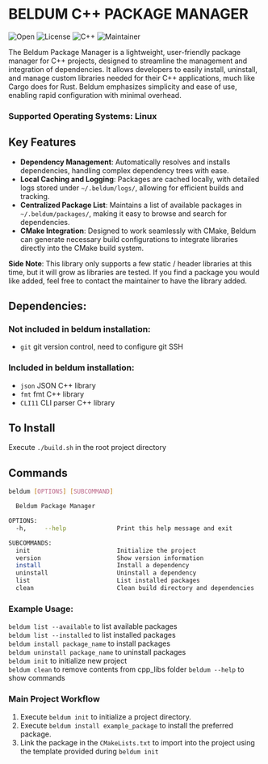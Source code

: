 # BELDUM C++ PACKAGE MANAGER

![Open](https://img.shields.io/badge/Open-Source-89E051?style=flat) 
![License](https://img.shields.io/badge/License-Nord_Tech_Systems-C23656?style=flat) 
![C++](https://img.shields.io/badge/C++-Package_Manager-F34B7D?style=flat) 
![Maintainer](https://img.shields.io/badge/Maintainer-VikingOfValhalla-124ED8?style=flat)
  
The Beldum Package Manager is a lightweight, user-friendly package manager for C++ projects, designed to streamline the management and integration of dependencies. It allows developers to easily install, uninstall, and manage custom libraries needed for their C++ applications, much like Cargo does for Rust. Beldum emphasizes simplicity and ease of use, enabling rapid configuration with minimal overhead.

### **Supported Operating Systems**: Linux

## Key Features
- **Dependency Management**: Automatically resolves and installs dependencies, handling complex dependency trees with ease.
- **Local Caching and Logging**: Packages are cached locally, with detailed logs stored under `~/.beldum/logs/`, allowing for efficient builds and tracking.
- **Centralized Package List**: Maintains a list of available packages in `~/.beldum/packages/`, making it easy to browse and search for dependencies.
- **CMake Integration**: Designed to work seamlessly with CMake, Beldum can generate necessary build configurations to integrate libraries directly into the CMake build system.

**Side Note**: This library only supports a few static / header libraries at this time, but it will grow as libraries are tested. If you find a package you would like added, feel free to contact the maintainer to have the library added.

## Dependencies:

### Not included in beldum installation:
-   `git` git version control, need to configure git SSH

### Included in beldum installation:
-   `json` JSON C++ library
-   `fmt` fmt C++ library
-   `CLI11` CLI parser C++ library

## To Install

Execute `./build.sh` in the root project directory

## Commands

```bash
beldum [OPTIONS] [SUBCOMMAND]

  Beldum Package Manager

OPTIONS:
  -h,     --help              Print this help message and exit

SUBCOMMANDS:
  init                        Initialize the project
  version                     Show version information
  install                     Install a dependency
  uninstall                   Uninstall a dependency
  list                        List installed packages
  clean                       Clean build directory and dependencies
```

### Example Usage:

`beldum list --available` to list available packages  
`beldum list --installed` to list installed packages  
`beldum install package_name` to install packages  
`beldum uninstall package_name` to uninstall packages   
`beldum init` to initialize new project  
`beldum clean` to remove contents from cpp_libs folder
`beldum --help` to show commands 

### Main Project Workflow

1. Execute `beldum init` to initialize a project directory.
2. Execute `beldum install example_package` to install the preferred package.
3. Link the package in the `CMakeLists.txt` to import into the project using the template provided during `beldum init`
